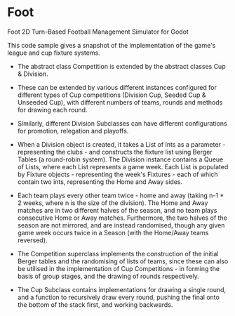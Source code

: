 # Foot
Foot 2D Turn-Based Football Management Simulator for Godot

This code sample gives a snapshot of the implementation of the game's league and cup fixture systems.

- The abstract class Competition is extended by the abstract classes Cup & Division.

- These can be extended by various different instances configured for different types of Cup competitions (Division Cup, Seeded Cup & Unseeded Cup), with different numbers of teams, rounds and methods for drawing each round.

- Similarly, different Division Subclasses can have different configurations for promotion, relegation and playoffs.

- When a Division object is created, it takes a List of Ints as a parameter - representing the clubs - and constructs the fixture list using Berger Tables (a round-robin system). The Division instance contains a Queue of Lists, where each List represents a game week. Each List is populated by Fixture objects - representing the week's Fixtures - each of which contain two ints, representing the Home and Away sides.

- Each team plays every other team twice - home and away (taking n-1 * 2 weeks, where n is the size of the division). The Home and Away matches are in two different halves of the season, and no team plays consecutive Home or Away matches. Furthermore, the two halves of the season are not mirrored, and are instead randomised, though any given game week occurs twice in a Season (with the Home/Away teams reversed).

- The Competition superclass implements the construction of the initial Berger tables and the randomising of lists of teams, since these can also be utilised in the implementation of Cup Competitions - in forming the basis of group stages, and the drawing of rounds respectively.

- The Cup Subclass contains implementations for drawing a single round, and a function to recursively draw every round, pushing the final onto the bottom of the stack first, and working backwards.
